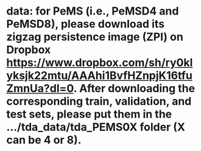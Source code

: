 # data: for PeMS (i.e., PeMSD4 and PeMSD8), please download its zigzag persistence image (ZPI) on Dropbox https://www.dropbox.com/sh/ry0klyksjk22mtu/AAAhi1BvfHZnpjK16tfuZmnUa?dl=0. After downloading the corresponding train, validation, and test sets, please put them in the …/tda_data/tda_PEMS0X folder (X can be 4 or 8).
